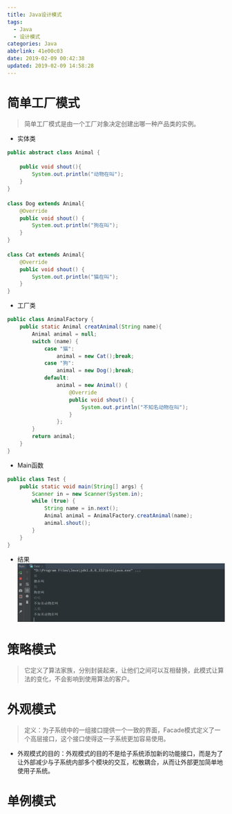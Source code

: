 ```yaml
---
title: Java设计模式
tags:
  - Java
  - 设计模式
categories: Java
abbrlink: 41e00c03
date: 2019-02-09 00:42:38
updated: 2019-02-09 14:58:28
---
```


# 简单工厂模式
> 简单工厂模式是由一个工厂对象决定创建出哪一种产品类的实例。
- 实体类
```java
public abstract class Animal {

    public void shout(){
        System.out.println("动物在叫");
    }
}

class Dog extends Animal{
    @Override
    public void shout() {
        System.out.println("狗在叫");
    }
}

class Cat extends Animal{
    @Override
    public void shout() {
        System.out.println("猫在叫");
    }
}
```
- 工厂类
```java
public class AnimalFactory {
    public static Animal creatAnimal(String name){
        Animal animal = null;
        switch (name) {
            case "猫":
                animal = new Cat();break;
            case "狗":
                animal = new Dog();break;
            default:
                animal = new Animal() {
                    @Override
                    public void shout() {
                        System.out.println("不知名动物在叫");
                    }
                };
        }
        return animal;
    }
}
```
- Main函数
```java
public class Test {
    public static void main(String[] args) {
        Scanner in = new Scanner(System.in);
        while (true) {
            String name = in.next();
            Animal animal = AnimalFactory.creatAnimal(name);
            animal.shout();
        }
    }
}
```
- 结果
![运行结果](../images/简单工厂模式运行结果.jpg)

# 策略模式
> 它定义了算法家族，分别封装起来，让他们之间可以互相替换，此模式让算法的变化，不会影响到使用算法的客户。

# 外观模式
> 定义：为子系统中的一组接口提供一个一致的界面，Facade模式定义了一个高层接口，这个接口使得这一子系统更加容易使用。
- 外观模式的目的：外观模式的目的不是给子系统添加新的功能接口，而是为了让外部减少与子系统内部多个模块的交互，松散耦合，从而让外部更加简单地使用子系统。

# 单例模式
